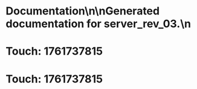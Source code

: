 # Documentation\n\nGenerated documentation for server_rev_03.\n

# Touch: 1761737815

# Touch: 1761737815
